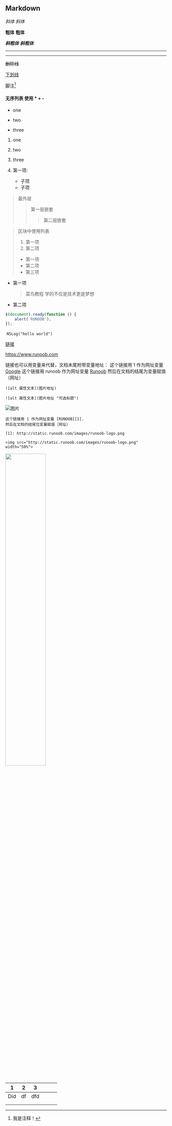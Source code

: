 ## Markdown

*斜体*  _斜体_

**粗体**   __粗体__

***斜粗体***  ___斜粗体___

***

____

~~删除线~~

<u>下划线</u>

脚注[^注释] 

[^注释]:我是注释！

#### 无序列表 使用 * + -

* one

* two
* three

1. one
2. two
3. three

1. 第一项:
    * 子项
    * 子项



> 最外层
> > 第一层嵌套
> >
> > > 第二层嵌套



> 区块中使用列表
> 1. 第一项
> 2. 第二项
> + 第一项
> + 第二项
> + 第三项



* 第一项
    > 菜鸟教程
    > 学的不仅是技术更是梦想
* 第二项



```javascript
$(document).ready(function () {
    alert('RUNOOB');
});
```



​	`NSLog("hello world")`

[链接](https://www.baidu.com)

<https://www.runoob.com>

链接也可以用变量来代替，文档末尾附带变量地址：
这个链接用 1 作为网址变量 [Google][1]
这个链接用 runoob 作为网址变量 [Runoob][runoob]
然后在文档的结尾为变量赋值（网址）

[1]: http://www.google.com/
[runoob]: http://www.runoob.com/
[baidu]: http://baidu.com

```
![alt 属性文本](图片地址)

![alt 属性文本](图片地址 "可选标题")
```

![图片](http://static.runoob.com/images/runoob-logo.png "image")

```
这个链接用 1 作为网址变量 [RUNOOB][1].
然后在文档的结尾位变量赋值（网址）

[1]: http://static.runoob.com/images/runoob-logo.png
```

```
<img src="http://static.runoob.com/images/runoob-logo.png" width="50%">
```

<img src="http://static.runoob.com/images/runoob-logo.png" width="50%">

| 1    | 2    | 3    |      |      |      |
| ---- | ---- | ---- | ---- | ---- | ---- |
| Did  | df   | dfd  |      |      |      |
|      |      |      |      |      |      |
|      |      |      |      |      |      |